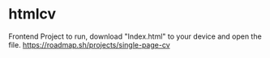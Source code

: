 # htmlcv
Frontend Project
to run, download "Index.html" to your device and open the file.
https://roadmap.sh/projects/single-page-cv
